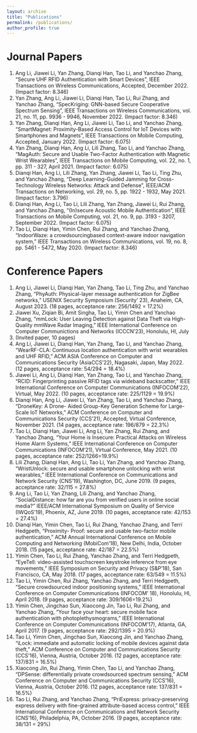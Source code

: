 ```yaml
---
layout: archive
title: "Publications"
permalink: /publications/
author_profile: true
---
```


Journal Papers
======

1. Ang Li, Jiawei Li, Yan Zhang, Dianqi Han, Tao Li, and Yanchao Zhang, “Secure UHF RFID
Authentication with Smart Devices”, IEEE Transactions on Wireless Communications, Accepted,
December 2022. (Impact factor: 8.346)
2. Yan Zhang, Ang Li, Jiawei Li, Dianqi Han, Tao Li, Rui Zhang, and Yanchao Zhang, “SpecKriging:
GNN-based Secure Cooperative Spectrum Sensing”, IEEE Transactions on Wireless Communications,
vol. 21, no. 11, pp. 9936 - 9946, November 2022. (Impact factor: 8.346)
3. Yan Zhang, Dianqi Han, Ang Li, Jiawei Li, Tao Li, and Yanchao Zhang, “SmartMagnet:
Proximity-Based Access Control for IoT Devices with Smartphones and Magnets”, IEEE Transactions
on Mobile Computing, Accepted, January 2022. (Impact factor: 6.075)
4. Yan Zhang, Dianqi Han, Ang Li, Lili Zhang, Tao Li, and Yanchao Zhang, “MagAuth: Secure
and Usable Two-Factor Authentication with Magnetic Wrist Wearables”, IEEE Transactions on
Mobile Computing, vol. 22, no. 1, pp. 311 - 327, April 2021. (Impact factor: 6.075)
5. Dianqi Han, Ang Li, Lili Zhang, Yan Zhang, Jiawei Li, Tao Li, Ting Zhu, and Yanchao Zhang,
“Deep Learning-Guided Jamming for Cross-Technology Wireless Networks: Attack and Defense”,
IEEE/ACM Transactions on Networking, vol. 29, no. 5, pp. 1922 - 1932, May 2021.
(Impact factor: 3.796)
6. Dianqi Han, Ang Li, Tao Li, Lili Zhang, Yan Zhang, Jiawei Li, Rui Zhang, and Yanchao Zhang,
“(In)secure Acoustic Mobile Authentication”, IEEE Transactions on Mobile Computing, vol. 21,
no. 9, pp. 3193 - 3207, September 2022. (Impact factor: 6.075)
7. Tao Li, Dianqi Han, Yimin Chen, Rui Zhang, and Yanchao Zhang, “IndoorWaze: a crowdsourcingbased
context-aware indoor navigation system,” IEEE Transactions on Wireless Communications,
vol. 19, no. 8, pp. 5461 - 5472, May 2020. (Impact factor: 8.346)

Conference Papers
======

1. Ang Li, Jiawei Li, Dianqi Han, Yan Zhang, Tao Li, Ting Zhu, and Yanchao Zhang, “PhyAuth:
Physical-layer message authentication for ZigBee networks,” USENIX Security Symposium (Security’
23), Anaheim, CA, August 2023. (18 pages, acceptance rate: 256/1492 = 17.2%)
2. Jiawei Xu, Ziqian Bi, Amit Singha, Tao Li, Yimin Chen and Yanchao Zhang, “mmLock: User
Leaving Detection against Data Theft via High-Quality mmWave Radar Imaging,” IEEE International
Conference on Computer Communictions and Networks (ICCCN’23), Honolulu, HI, July
2023. (Invited paper, 10 pages)
3. Ang Li, Jiawei Li, Dianqi Han, Yan Zhang, Tao Li, and Yanchao Zhang, “WearRF-CLA: Continuous
location authentication with wrist wearables and UHF RFID,” ACM ASIA Conference
on Computer and Communications Security (AsiaCCS’22), Nagasaki, Japan, May 2022. (12 pages,
acceptance rate: 54/294 = 18.4%)
4. Jiawei Li, Ang Li, Dianqi Han, Yan Zhang, Tao Li, and Yanchao Zhang, “RCID: Fingerprinting
passive RFID tags via wideband backscatter,” IEEE International Conference on Computer
Communications (INFOCOM’22), Virtual, May 2022. (10 pages, acceptance rate: 225/1129 =
19.9%)
5. Dianqi Han, Ang Li, Jiawei Li, Yan Zhang, Tao Li, and Yanchao Zhang, “DroneKey: A Drone-
Aided Group-Key Generation Scheme for Large-Scale IoT Networks,” ACM Conference on Computer
and Communications Security (CCS’21), Accepted, Virtual Conference, November 2021. (14
pages, acceptance rate: 196/879 = 22.3%)
6. Tao Li, Dianqi Han, Jiawei Li, Ang Li, Yan Zhang, Rui Zhang, and Yanchao Zhang, “Your
Home is Insecure: Practical Attacks on Wireless Home Alarm Systems,” IEEE International
Conference on Computer Communications (INFOCOM‘21), Virtual Conference, May 2021. (10
pages, acceptance rate: 252/1266=19.9%)
7. Lili Zhang, Dianqi Han, Ang Li, Tao Li, Yan Zhang, and Yanchao Zhang, “WristUnlock: secure
and usable smartphone unlocking with wrist wearables,” IEEE International Conference on Communications
and Network Security (CNS’19), Washington, DC, June 2019. (9 pages, acceptance
rate: 32/115 = 27.8%)
8. Ang Li, Tao Li, Yan Zhang, Lili Zhang, and Yanchao Zhang, “SocialDistance: how far are you
from verified users in online social media?” IEEE/ACM International Symposium on Quality of
Service (IWQoS’19), Phoenix, AZ, June 2019. (10 pages, acceptance rate: 42/153 = 27.4%)
9. Dianqi Han, Yimin Chen, Tao Li, Rui Zhang, Yanchao Zhang, and Terri Hedgpeth, “Proximity-
Proof: secure and usable two-factor mobile authentication,” ACM Annual International Conference
on Mobile Computing and Networking (MobiCom’18), New Delhi, India, October 2018. (15
pages, acceptance rate: 42/187 = 22.5%)
10. Yimin Chen, Tao Li, Rui Zhang, Yanchao Zhang, and Terri Hedgpeth, “EyeTell: video-assisted
touchscreen keystroke inference from eye movements,” IEEE Symposium on Security and Privacy
(S&P’18), San Francisco, CA, May 2018. (17 pages, acceptance rate: 63/549 = 11.5%)
11. Tao Li, Yimin Chen, Rui Zhang, Yanchao Zhang, and Terri Hedgpeth, “Secure crowdsourced
indoor positioning systems,” IEEE International Conference on Computer Communications (INFOCOM’
18), Honolulu, HI, April 2018. (9 pages, acceptance rate: 309/1606=19.2%)
12. Yimin Chen, Jingchao Sun, Xiaocong Jin, Tao Li, Rui Zhang, and Yanchao Zhang, “Your face
your heart: secure mobile face authentication with photoplethysmograms,” IEEE International
Conference on Computer Communications (INFOCOM’17), Atlanta, GA, April 2017. (9 pages,
acceptance rate: 292/1395 = 20.9%)
13. Tao Li, Yimin Chen, Jingchao Sun, Xiaocong Jin, and Yanchao Zhang, “iLock: immediate
and automatic locking of mobile devices against data theft,” ACM Conference on Computer and
Communications Security (CCS’16), Vienna, Austria, October 2016. (12 pages, acceptance rate:
137/831 = 16.5%)
14. Xiaocong Jin, Rui Zhang, Yimin Chen, Tao Li, and Yanchao Zhang, “DPSense: differentially
private crowdsourced spectrum sensing,” ACM Conference on Computer and Communications
Security (CCS’16), Vienna, Austria, October 2016. (12 pages, acceptance rate: 137/831 = 16.5%)
15. Tao Li, Rui Zhang, and Yanchao Zhang, “PriExpress: privacy-preserving express delivery with
fine-grained attribute-based access control,” IEEE International Conference on Communications
and Network Security (CNS’16), Philadelphia, PA, October 2016. (9 pages, acceptance rate:
38/131 = 29%)

